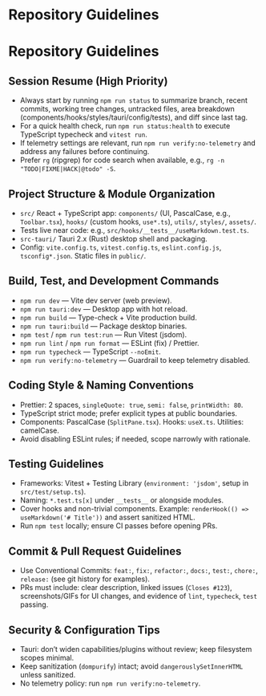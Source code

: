# Repository Guidelines

# Repository Guidelines

## Session Resume (High Priority)
- Always start by running `npm run status` to summarize branch, recent commits, working tree changes, untracked files, area breakdown (components/hooks/styles/tauri/config/tests), and diff since last tag.
- For a quick health check, run `npm run status:health` to execute TypeScript typecheck and `vitest run`.
- If telemetry settings are relevant, run `npm run verify:no-telemetry` and address any failures before continuing.
- Prefer `rg` (ripgrep) for code search when available, e.g., `rg -n "TODO|FIXME|HACK|@todo" -S`.

## Project Structure & Module Organization
- `src/` React + TypeScript app: `components/` (UI, PascalCase, e.g., `Toolbar.tsx`), `hooks/` (custom hooks, `use*.ts`), `utils/`, `styles/`, `assets/`.
- Tests live near code: e.g., `src/hooks/__tests__/useMarkdown.test.ts`.
- `src-tauri/` Tauri 2.x (Rust) desktop shell and packaging.
- Config: `vite.config.ts`, `vitest.config.ts`, `eslint.config.js`, `tsconfig*.json`. Static files in `public/`.

## Build, Test, and Development Commands
- `npm run dev` — Vite dev server (web preview).
- `npm run tauri:dev` — Desktop app with hot reload.
- `npm run build` — Type-check + Vite production build.
- `npm run tauri:build` — Package desktop binaries.
- `npm test` / `npm run test:run` — Run Vitest (jsdom).
- `npm run lint` / `npm run format` — ESLint (fix) / Prettier.
- `npm run typecheck` — TypeScript `--noEmit`.
- `npm run verify:no-telemetry` — Guardrail to keep telemetry disabled.

## Coding Style & Naming Conventions
- Prettier: 2 spaces, `singleQuote: true`, `semi: false`, `printWidth: 80`.
- TypeScript strict mode; prefer explicit types at public boundaries.
- Components: PascalCase (`SplitPane.tsx`). Hooks: `useX.ts`. Utilities: camelCase.
- Avoid disabling ESLint rules; if needed, scope narrowly with rationale.

## Testing Guidelines
- Frameworks: Vitest + Testing Library (`environment: 'jsdom'`, setup in `src/test/setup.ts`).
- Naming: `*.test.ts[x]` under `__tests__` or alongside modules.
- Cover hooks and non-trivial components. Example: `renderHook(() => useMarkdown('# Title'))` and assert sanitized HTML.
- Run `npm test` locally; ensure CI passes before opening PRs.

## Commit & Pull Request Guidelines
- Use Conventional Commits: `feat:`, `fix:`, `refactor:`, `docs:`, `test:`, `chore:`, `release:` (see git history for examples).
- PRs must include: clear description, linked issues (`Closes #123`), screenshots/GIFs for UI changes, and evidence of `lint`, `typecheck`, `test` passing.

## Security & Configuration Tips
- Tauri: don’t widen capabilities/plugins without review; keep filesystem scopes minimal.
- Keep sanitization (`dompurify`) intact; avoid `dangerouslySetInnerHTML` unless sanitized.
- No telemetry policy: run `npm run verify:no-telemetry`.
